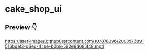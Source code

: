 # cake_shop_ui

## Preview 👇

https://user-images.githubusercontent.com/107878396/200057389-516bdef3-d6ed-44be-b0b9-592e9d096f48.mp4



